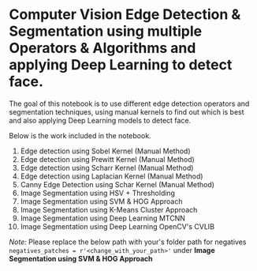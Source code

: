# Computer Vision Edge Detection & Segmentation using multiple Operators & Algorithms and applying Deep Learning to detect face.

The goal of this notebook is to use different edge detection operators and segmentation techniques, using manual kernels to find out which is best and also applying Deep Learning models to detect face.

Below is the work included in the notebook.

1. Edge detection using Sobel Kernel (Manual Method)
2. Edge detection using Prewitt Kernel (Manual Method)
3. Edge detection using Scharr Kernel (Manual Method)
4. Edge detection using Laplacian Kernel (Manual Method)
5. Canny Edge Detection using Schar Kernel (Manual Method)
6. Image Segmentation using HSV + Thresholding
7. Image Segmentation using SVM & HOG Approach
8. Image Segmentation using K-Means Cluster Approach
9. Image Segmentation using Deep Learning MTCNN
10. Image Segmentation using Deep Learning OpenCV's CVLIB

_Note:_ Please replace the below path with your's folder path for negatives ```negatives_patches = r'<change_with_your_path>'``` under **Image Segmentation using SVM & HOG Approach**




